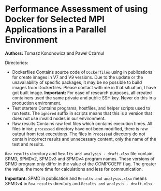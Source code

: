 # Performance Assessment of using Docker for Selected MPI Applications in a Parallel Environment

**Authors:** Tomasz Kononowicz and Paweł Czarnul

Directories:
 - Dockerfiles
Contains source code of `Dockerfiles` using in publications for create images in V7 and V9 versions. Due to the update or the unavailability of specific packages, it may be no possible to build images from Dockerfiles. Please contact with me in that situation, I have got built image.
**Important:** For ease of research purposes, all created containers used the same private and public SSH key. Never do this in a production environment.
 - Test starters
Contains programs, hostfiles, and helper scripts used to run tests. The `ignored` suffix in scripts means that this is a version that does not use invalid nodes in our environment.
 - Raw results
Contains raw text files which contains execution times. All files in `Not processed` directory have not been modified, there is raw output from test executions. The files in `Processed` directory do not contain incorrect results and unnecessary content, only the name of the test and results.

`Raw results` directory and `Results and analysis - draft.xlsx` file contain SPMD, SPMDv2, SPMDv3 and SPMDv4 program names. These versions of SPMD program only differ in the value of the COMPCOEFF flag. The greater the value, the more time for calculations and less for communication. 

**Important:** SPMD in publication and `Results and analysis.xlsx` means SPMDv4 in `Raw results` directory and `Results and analysis - draft.xlsx`